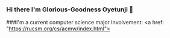 ### Hi there I'm Glorious-Goodness Oyetunji 👋

<!--
**gloriousoyetunji/gloriousoyetunji** is a ✨ _special_ ✨ repository because its `README.md` (this file) appears on your GitHub profile.
Here are some ideas to get you started:
- 🔭 I’m currently working on ...
- 🌱 I’m currently learning ...
- 👯 I’m looking to collaborate on ...
- 🤔 I’m looking for help with ...
- 💬 Ask me about ...
- 📫 How to reach me: ...
- 😄 Pronouns: ...
- ⚡ Fun fact: ...
-->
###I'm a current computer science major
Involvement: <a href: "https://rucsm.org/cs/acmw/index.html"></a>
